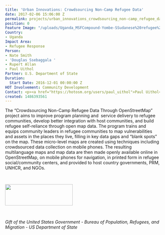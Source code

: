 ```yaml
---
title: 'Urban Innovations: Crowdsourcing Non-Camp Refugee Data'
date: 2017-02-06 15:06:00 Z
permalink: projects/urban_innovations_crowdsourcing_non-camp_refugee_data
position: 0
Feature Image: "/uploads/Uganda_MSFCompound-Yombe-SSudanese%20refugee%20mapping_July2017.jpg"
Country:
- Uganda
Impact Area:
- Refugee Response
Person:
- Nate Smith
- 'Douglas Ssebaggala '
- Rupert Allan
- Paul Uithol
Partner: U.S. Department of State
Duration:
  Start Date: 2016-12-01 00:00:00 Z
HOT Involvement: Community Development
Contact: <p><a href="https://hotosm.org/users/paul_uithol">Paul Uithol</a></p>
created: 1486393561
---
```


<p>The “Crowdsourcing Non-Camp Refugee Data Through OpenStreetMap” project aims to improve program planning and&nbsp; service delivery to refugee communities, develop better integration with host communities, and build refugee self-reliance through open map data. The program trains and equips community leaders in refugee communities to map vulnerabilities and assets in the places they live, filling in key data gaps and “blank spots” on the map. These micro-level maps are created using techniques including crowdsourced data collection on mobile phones. The resulting multilanguage maps and map data are then made openly available online in OpenStreetMap, on mobile phones for navigation, in printed form in refugee social/community centers, and provided to host country governments, PRM, UNHCR, and NGOs.</p><p>&nbsp;</p><p><img src="https://hotosm.org/sites/default/files/styles/medium/public/usdos.jpg?itok=pNbdbLyX" alt="" width="220" height="69"></p><p>&nbsp;</p><p><em>Gift of the United States Government - Bureau of Population, Refugees, and Migration - US Department of State</em></p>
